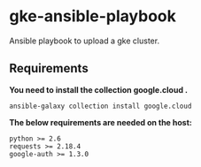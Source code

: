 # gke-ansible-playbook
Ansible playbook to upload a gke cluster.

## Requirements
**You need to install the collection google.cloud .**
```
ansible-galaxy collection install google.cloud
```
**The below requirements are needed on the host:**
```
python >= 2.6
requests >= 2.18.4
google-auth >= 1.3.0
```
